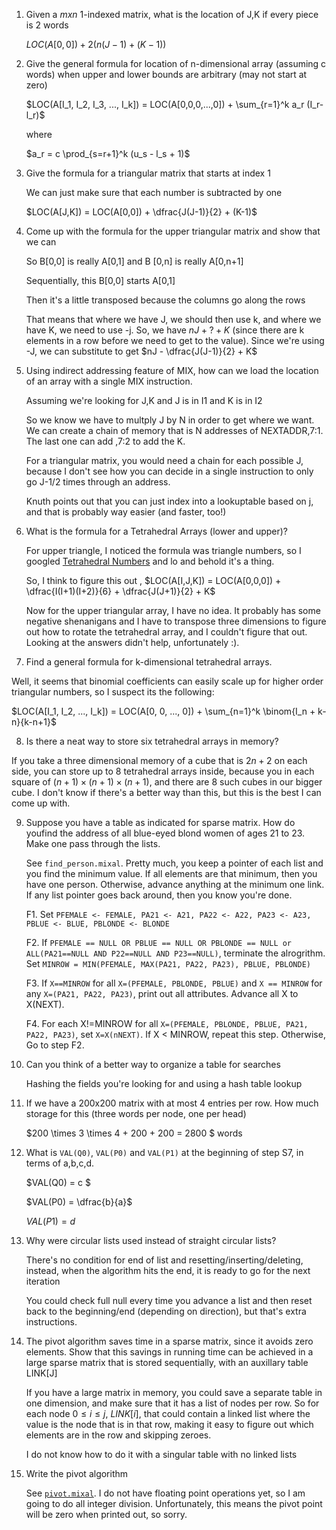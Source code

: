 1)  Given a $m x n$ 1-indexed matrix, what is the location of J,K if every piece is 2 words

    $LOC(A[0,0]) + 2(n(J-1) + (K-1))$

2)  Give the general formula for location of n-dimensional array (assuming c words) when upper and lower bounds are arbitrary (may not start at zero)

    $LOC(A[I_1, I_2, I_3, ..., I_k]) = LOC(A[0,0,0,...,0]) + \sum_{r=1}^k a_r (I_r-l_r)$

    where

    $a_r = c \prod_{s=r+1}^k (u_s - l_s + 1)$


3)  Give the formula for a triangular matrix that starts at index 1

    We can just make sure that each number is subtracted by one

    $LOC(A[J,K]) = LOC(A[0,0]) + \dfrac{J(J-1)}{2} + (K-1)$

4)  Come up with the formula for the upper triangular matrix and show that we can 

    So B[0,0] is really A[0,1] and B [0,n] is really A[0,n+1]

    Sequentially, this B[0,0] starts A[0,1]

    Then it's a little transposed because the columns go along the rows

    That means that where we have J, we should then use k, and where we have K, we need to use -j.  So, we have $nJ + ? + K$ (since there are k elements in a row before we need to get to the value). Since we're using -J, we can substitute to get $nJ - \dfrac{J(J-1)}{2} + K$

5) Using indirect addressing feature of MIX, how can we load the location
   of an array with a single MIX instruction. 

   Assuming we're looking for J,K and J is in I1 and K is in I2

   So we know we have to multply J by N in order to get where we want. We can create a chain of memory that is N addresses of NEXTADDR,7:1. The last one can add ,7:2 to add the K.

   For a triangular matrix, you would need a chain for each possible J, because I don't see how you can decide in a single instruction to only go J-1/2 times through an address.

   Knuth points out that you can just index into a lookuptable based on j,
   and that is probably way easier (and faster, too!)

6) What is the formula for a Tetrahedral Arrays (lower and upper)?

    For upper triangle, I noticed the formula was triangle numbers, so I googled [Tetrahedral Numbers](https://en.wikipedia.org/wiki/Tetrahedral_number) and lo and behold it's a thing. 

    So, I think to figure this out , $LOC(A[I,J,K]) = LOC(A[0,0,0]) + \dfrac{I(I+1)(I+2)}{6} + \dfrac{J(J+1)}{2} + K$

    Now for the upper triangular array, I have no idea. It probably has some negative shenanigans and I have to transpose three dimensions to figure out how to rotate the tetrahedral array, and I couldn't figure that out. Looking at the answers didn't help, unfortunately :).

7)   Find a general formula for k-dimensional tetrahedral arrays.

   Well, it seems that binomial coefficients can easily scale up for higher order triangular numbers, so I suspect its the following:

   $LOC(A[I_1, I_2, ..., I_k]) = LOC(A[0, 0, ..., 0]) + \sum_{n=1}^k \binom{I_n + k-n}{k-n+1}$


8)   Is there a neat way to store six tetrahedral arrays in memory? 

   If you take a three dimensional memory of a cube that is $2n + 2$ on each side, you can store up to 8 tetrahedral arrays inside, because you in each square of $(n+1) \times (n+1) \times (n+1)$, and there are 8 such cubes in our bigger cube. I don't know if there's a better way than this, but this is the best I can come up with.


9)  Suppose you have a table as indicated for sparse matrix. How do youfind the address of all blue-eyed blond women of ages 21 to 23.  Make one pass through the lists.

    See `find_person.mixal`. Pretty much, you keep a pointer of each list and you find the minimum value. If all elements are that minimum, then you have one person. Otherwise, advance anything at the minimum one link. If any list pointer goes back around, then you know you're done.

    F1.  Set `PFEMALE <- FEMALE, PA21 <- A21, PA22 <- A22, PA23 <- A23, PBLUE <- BLUE, PBLONDE <- BLONDE`

    F2.  If `PFEMALE == NULL OR PBLUE == NULL OR PBLONDE == NULL or ALL(PA21==NULL AND P22==NULL AND P23==NULL)`, terminate the alrogrithm.  Set `MINROW = MIN(PFEMALE, MAX(PA21, PA22, PA23), PBLUE, PBLONDE)`

    F3. If `X==MINROW` for all `X=(PFEMALE, PBLONDE, PBLUE)` and `X == MINROW` for any `X=(PA21, PA22, PA23)`, print out all attributes. Advance all X to X(NEXT).

    F4. For each X!=MINROW for all `X=(PFEMALE, PBLONDE, PBLUE, PA21, PA22, PA23)`, set `X=X(nNEXT)`. If X < MINROW, repeat this step. Otherwise, Go to step F2.


10) Can you think of a better way to organize a table for searches

    Hashing the fields you're looking for and using a hash table lookup

11) If we have a 200x200 matrix with at most 4 entries per row. How much storage for this (three words per node, one per head)

    $200 \times 3 \times 4 + 200 + 200 = 2800 $ words

12) What is `VAL(Q0)`, `VAL(P0)` and `VAL(P1)` at the beginning of step S7, in terms of a,b,c,d.

    $VAL(Q0) = c $

    $VAL(P0) = \dfrac{b}{a}$ 

    $VAL(P1) = d$

13) Why were circular lists used instead of straight circular lists?

    There's no condition for end of list and resetting/inserting/deleting, instead, when the algorithm hits the end, it is ready to go for the next iteration

    You could check full null every time you advance a list and then reset back to the beginning/end (depending on direction), but that's extra instructions.

14) The pivot algorithm saves time in a sparse matrix, since it avoids zero elements. Show that this savings in running time can be achieved in a large sparse matrix that is stored sequentially, with an auxillary table LINK[J]

    If you have a large matrix in memory, you could save a separate table in one dimension, and make sure that it has a list of nodes per row. So for each node $0 \le i \le j$, $LINK[i]$, that could contain a linked list where the value is the node that is in that row, making it easy to figure out which elements are in the row and skipping zeroes.

    I do not know how to do it with a singular table with no linked lists

15) Write the pivot algorithm

    See [`pivot.mixal`](pivot.mixal). I do not have floating point operations yet, so I am going to do all integer division. Unfortunately, this means the pivot point will be zero when printed out, so sorry.


